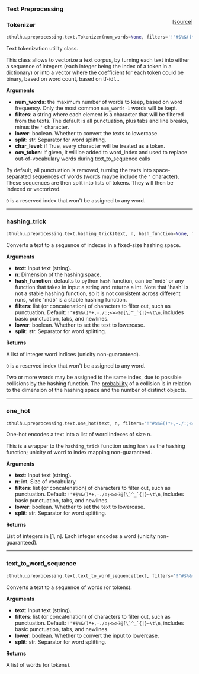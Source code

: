 
### Text Preprocessing

<span style="float:right;">[[source]](https://github.com/cthulhu-team/cthulhu/blob/master/cthulhu/preprocessing/text.py#L139)</span>
### Tokenizer

```python
cthulhu.preprocessing.text.Tokenizer(num_words=None, filters='!"#$%&()*+,-./:;<=>?@[\\]^_`{|}~\t\n', lower=True, split=' ', char_level=False, oov_token=None, document_count=0)
```

Text tokenization utility class.

This class allows to vectorize a text corpus, by turning each
text into either a sequence of integers (each integer being the index
of a token in a dictionary) or into a vector where the coefficient
for each token could be binary, based on word count, based on tf-idf...

__Arguments__

- __num_words__: the maximum number of words to keep, based
    on word frequency. Only the most common `num_words-1` words will
    be kept.
- __filters__: a string where each element is a character that will be
    filtered from the texts. The default is all punctuation, plus
    tabs and line breaks, minus the `'` character.
- __lower__: boolean. Whether to convert the texts to lowercase.
- __split__: str. Separator for word splitting.
- __char_level__: if True, every character will be treated as a token.
- __oov_token__: if given, it will be added to word_index and used to
    replace out-of-vocabulary words during text_to_sequence calls

By default, all punctuation is removed, turning the texts into
space-separated sequences of words
(words maybe include the `'` character). These sequences are then
split into lists of tokens. They will then be indexed or vectorized.

`0` is a reserved index that won't be assigned to any word.

----

### hashing_trick


```python
cthulhu.preprocessing.text.hashing_trick(text, n, hash_function=None, filters='!"#$%&()*+,-./:;<=>?@[\\]^_`{|}~\t\n', lower=True, split=' ')
```


Converts a text to a sequence of indexes in a fixed-size hashing space.

__Arguments__

- __text__: Input text (string).
- __n__: Dimension of the hashing space.
- __hash_function__: defaults to python `hash` function, can be 'md5' or
    any function that takes in input a string and returns a int.
    Note that 'hash' is not a stable hashing function, so
    it is not consistent across different runs, while 'md5'
    is a stable hashing function.
- __filters__: list (or concatenation) of characters to filter out, such as
    punctuation. Default: ``!"#$%&()*+,-./:;<=>?@[\]^_`{|}~\t\n``,
    includes basic punctuation, tabs, and newlines.
- __lower__: boolean. Whether to set the text to lowercase.
- __split__: str. Separator for word splitting.

__Returns__

A list of integer word indices (unicity non-guaranteed).

`0` is a reserved index that won't be assigned to any word.

Two or more words may be assigned to the same index, due to possible
collisions by the hashing function.
The [probability](
https://en.wikipedia.org/wiki/Birthday_problem#Probability_table)
of a collision is in relation to the dimension of the hashing space and
the number of distinct objects.

----

### one_hot


```python
cthulhu.preprocessing.text.one_hot(text, n, filters='!"#$%&()*+,-./:;<=>?@[\\]^_`{|}~\t\n', lower=True, split=' ')
```


One-hot encodes a text into a list of word indexes of size n.

This is a wrapper to the `hashing_trick` function using `hash` as the
hashing function; unicity of word to index mapping non-guaranteed.

__Arguments__

- __text__: Input text (string).
- __n__: int. Size of vocabulary.
- __filters__: list (or concatenation) of characters to filter out, such as
    punctuation. Default: ``!"#$%&()*+,-./:;<=>?@[\]^_`{|}~\t\n``,
    includes basic punctuation, tabs, and newlines.
- __lower__: boolean. Whether to set the text to lowercase.
- __split__: str. Separator for word splitting.

__Returns__

List of integers in [1, n]. Each integer encodes a word
(unicity non-guaranteed).
    
----

### text_to_word_sequence


```python
cthulhu.preprocessing.text.text_to_word_sequence(text, filters='!"#$%&()*+,-./:;<=>?@[\\]^_`{|}~\t\n', lower=True, split=' ')
```


Converts a text to a sequence of words (or tokens).

__Arguments__

- __text__: Input text (string).
- __filters__: list (or concatenation) of characters to filter out, such as
    punctuation. Default: ``!"#$%&()*+,-./:;<=>?@[\]^_`{|}~\t\n``,
    includes basic punctuation, tabs, and newlines.
- __lower__: boolean. Whether to convert the input to lowercase.
- __split__: str. Separator for word splitting.

__Returns__

A list of words (or tokens).
    
